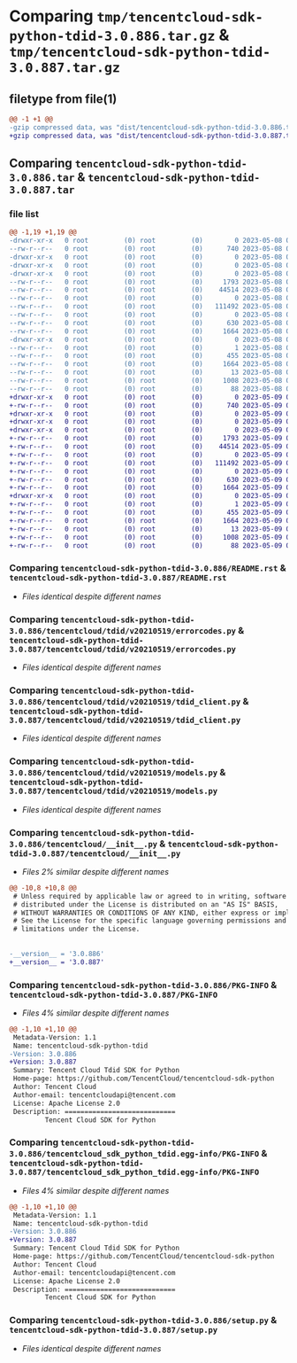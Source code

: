 # Comparing `tmp/tencentcloud-sdk-python-tdid-3.0.886.tar.gz` & `tmp/tencentcloud-sdk-python-tdid-3.0.887.tar.gz`

## filetype from file(1)

```diff
@@ -1 +1 @@
-gzip compressed data, was "dist/tencentcloud-sdk-python-tdid-3.0.886.tar", last modified: Mon May  8 04:08:11 2023, max compression
+gzip compressed data, was "dist/tencentcloud-sdk-python-tdid-3.0.887.tar", last modified: Tue May  9 03:21:27 2023, max compression
```

## Comparing `tencentcloud-sdk-python-tdid-3.0.886.tar` & `tencentcloud-sdk-python-tdid-3.0.887.tar`

### file list

```diff
@@ -1,19 +1,19 @@
-drwxr-xr-x   0 root         (0) root         (0)        0 2023-05-08 04:08:11.000000 tencentcloud-sdk-python-tdid-3.0.886/
--rw-r--r--   0 root         (0) root         (0)      740 2023-05-08 04:08:11.000000 tencentcloud-sdk-python-tdid-3.0.886/README.rst
-drwxr-xr-x   0 root         (0) root         (0)        0 2023-05-08 04:08:11.000000 tencentcloud-sdk-python-tdid-3.0.886/tencentcloud/
-drwxr-xr-x   0 root         (0) root         (0)        0 2023-05-08 04:08:11.000000 tencentcloud-sdk-python-tdid-3.0.886/tencentcloud/tdid/
-drwxr-xr-x   0 root         (0) root         (0)        0 2023-05-08 04:08:11.000000 tencentcloud-sdk-python-tdid-3.0.886/tencentcloud/tdid/v20210519/
--rw-r--r--   0 root         (0) root         (0)     1793 2023-05-08 04:08:11.000000 tencentcloud-sdk-python-tdid-3.0.886/tencentcloud/tdid/v20210519/errorcodes.py
--rw-r--r--   0 root         (0) root         (0)    44514 2023-05-08 04:08:11.000000 tencentcloud-sdk-python-tdid-3.0.886/tencentcloud/tdid/v20210519/tdid_client.py
--rw-r--r--   0 root         (0) root         (0)        0 2023-05-08 04:08:11.000000 tencentcloud-sdk-python-tdid-3.0.886/tencentcloud/tdid/v20210519/__init__.py
--rw-r--r--   0 root         (0) root         (0)   111492 2023-05-08 04:08:11.000000 tencentcloud-sdk-python-tdid-3.0.886/tencentcloud/tdid/v20210519/models.py
--rw-r--r--   0 root         (0) root         (0)        0 2023-05-08 04:08:11.000000 tencentcloud-sdk-python-tdid-3.0.886/tencentcloud/tdid/__init__.py
--rw-r--r--   0 root         (0) root         (0)      630 2023-05-08 04:08:11.000000 tencentcloud-sdk-python-tdid-3.0.886/tencentcloud/__init__.py
--rw-r--r--   0 root         (0) root         (0)     1664 2023-05-08 04:08:11.000000 tencentcloud-sdk-python-tdid-3.0.886/PKG-INFO
-drwxr-xr-x   0 root         (0) root         (0)        0 2023-05-08 04:08:11.000000 tencentcloud-sdk-python-tdid-3.0.886/tencentcloud_sdk_python_tdid.egg-info/
--rw-r--r--   0 root         (0) root         (0)        1 2023-05-08 04:08:11.000000 tencentcloud-sdk-python-tdid-3.0.886/tencentcloud_sdk_python_tdid.egg-info/dependency_links.txt
--rw-r--r--   0 root         (0) root         (0)      455 2023-05-08 04:08:11.000000 tencentcloud-sdk-python-tdid-3.0.886/tencentcloud_sdk_python_tdid.egg-info/SOURCES.txt
--rw-r--r--   0 root         (0) root         (0)     1664 2023-05-08 04:08:11.000000 tencentcloud-sdk-python-tdid-3.0.886/tencentcloud_sdk_python_tdid.egg-info/PKG-INFO
--rw-r--r--   0 root         (0) root         (0)       13 2023-05-08 04:08:11.000000 tencentcloud-sdk-python-tdid-3.0.886/tencentcloud_sdk_python_tdid.egg-info/top_level.txt
--rw-r--r--   0 root         (0) root         (0)     1008 2023-05-08 04:08:11.000000 tencentcloud-sdk-python-tdid-3.0.886/setup.py
--rw-r--r--   0 root         (0) root         (0)       88 2023-05-08 04:08:11.000000 tencentcloud-sdk-python-tdid-3.0.886/setup.cfg
+drwxr-xr-x   0 root         (0) root         (0)        0 2023-05-09 03:21:27.000000 tencentcloud-sdk-python-tdid-3.0.887/
+-rw-r--r--   0 root         (0) root         (0)      740 2023-05-09 03:21:27.000000 tencentcloud-sdk-python-tdid-3.0.887/README.rst
+drwxr-xr-x   0 root         (0) root         (0)        0 2023-05-09 03:21:27.000000 tencentcloud-sdk-python-tdid-3.0.887/tencentcloud/
+drwxr-xr-x   0 root         (0) root         (0)        0 2023-05-09 03:21:27.000000 tencentcloud-sdk-python-tdid-3.0.887/tencentcloud/tdid/
+drwxr-xr-x   0 root         (0) root         (0)        0 2023-05-09 03:21:27.000000 tencentcloud-sdk-python-tdid-3.0.887/tencentcloud/tdid/v20210519/
+-rw-r--r--   0 root         (0) root         (0)     1793 2023-05-09 03:21:27.000000 tencentcloud-sdk-python-tdid-3.0.887/tencentcloud/tdid/v20210519/errorcodes.py
+-rw-r--r--   0 root         (0) root         (0)    44514 2023-05-09 03:21:27.000000 tencentcloud-sdk-python-tdid-3.0.887/tencentcloud/tdid/v20210519/tdid_client.py
+-rw-r--r--   0 root         (0) root         (0)        0 2023-05-09 03:21:27.000000 tencentcloud-sdk-python-tdid-3.0.887/tencentcloud/tdid/v20210519/__init__.py
+-rw-r--r--   0 root         (0) root         (0)   111492 2023-05-09 03:21:27.000000 tencentcloud-sdk-python-tdid-3.0.887/tencentcloud/tdid/v20210519/models.py
+-rw-r--r--   0 root         (0) root         (0)        0 2023-05-09 03:21:27.000000 tencentcloud-sdk-python-tdid-3.0.887/tencentcloud/tdid/__init__.py
+-rw-r--r--   0 root         (0) root         (0)      630 2023-05-09 03:21:27.000000 tencentcloud-sdk-python-tdid-3.0.887/tencentcloud/__init__.py
+-rw-r--r--   0 root         (0) root         (0)     1664 2023-05-09 03:21:27.000000 tencentcloud-sdk-python-tdid-3.0.887/PKG-INFO
+drwxr-xr-x   0 root         (0) root         (0)        0 2023-05-09 03:21:27.000000 tencentcloud-sdk-python-tdid-3.0.887/tencentcloud_sdk_python_tdid.egg-info/
+-rw-r--r--   0 root         (0) root         (0)        1 2023-05-09 03:21:27.000000 tencentcloud-sdk-python-tdid-3.0.887/tencentcloud_sdk_python_tdid.egg-info/dependency_links.txt
+-rw-r--r--   0 root         (0) root         (0)      455 2023-05-09 03:21:27.000000 tencentcloud-sdk-python-tdid-3.0.887/tencentcloud_sdk_python_tdid.egg-info/SOURCES.txt
+-rw-r--r--   0 root         (0) root         (0)     1664 2023-05-09 03:21:27.000000 tencentcloud-sdk-python-tdid-3.0.887/tencentcloud_sdk_python_tdid.egg-info/PKG-INFO
+-rw-r--r--   0 root         (0) root         (0)       13 2023-05-09 03:21:27.000000 tencentcloud-sdk-python-tdid-3.0.887/tencentcloud_sdk_python_tdid.egg-info/top_level.txt
+-rw-r--r--   0 root         (0) root         (0)     1008 2023-05-09 03:21:27.000000 tencentcloud-sdk-python-tdid-3.0.887/setup.py
+-rw-r--r--   0 root         (0) root         (0)       88 2023-05-09 03:21:27.000000 tencentcloud-sdk-python-tdid-3.0.887/setup.cfg
```

### Comparing `tencentcloud-sdk-python-tdid-3.0.886/README.rst` & `tencentcloud-sdk-python-tdid-3.0.887/README.rst`

 * *Files identical despite different names*

### Comparing `tencentcloud-sdk-python-tdid-3.0.886/tencentcloud/tdid/v20210519/errorcodes.py` & `tencentcloud-sdk-python-tdid-3.0.887/tencentcloud/tdid/v20210519/errorcodes.py`

 * *Files identical despite different names*

### Comparing `tencentcloud-sdk-python-tdid-3.0.886/tencentcloud/tdid/v20210519/tdid_client.py` & `tencentcloud-sdk-python-tdid-3.0.887/tencentcloud/tdid/v20210519/tdid_client.py`

 * *Files identical despite different names*

### Comparing `tencentcloud-sdk-python-tdid-3.0.886/tencentcloud/tdid/v20210519/models.py` & `tencentcloud-sdk-python-tdid-3.0.887/tencentcloud/tdid/v20210519/models.py`

 * *Files identical despite different names*

### Comparing `tencentcloud-sdk-python-tdid-3.0.886/tencentcloud/__init__.py` & `tencentcloud-sdk-python-tdid-3.0.887/tencentcloud/__init__.py`

 * *Files 2% similar despite different names*

```diff
@@ -10,8 +10,8 @@
 # Unless required by applicable law or agreed to in writing, software
 # distributed under the License is distributed on an "AS IS" BASIS,
 # WITHOUT WARRANTIES OR CONDITIONS OF ANY KIND, either express or implied.
 # See the License for the specific language governing permissions and
 # limitations under the License.
 
 
-__version__ = '3.0.886'
+__version__ = '3.0.887'
```

### Comparing `tencentcloud-sdk-python-tdid-3.0.886/PKG-INFO` & `tencentcloud-sdk-python-tdid-3.0.887/PKG-INFO`

 * *Files 4% similar despite different names*

```diff
@@ -1,10 +1,10 @@
 Metadata-Version: 1.1
 Name: tencentcloud-sdk-python-tdid
-Version: 3.0.886
+Version: 3.0.887
 Summary: Tencent Cloud Tdid SDK for Python
 Home-page: https://github.com/TencentCloud/tencentcloud-sdk-python
 Author: Tencent Cloud
 Author-email: tencentcloudapi@tencent.com
 License: Apache License 2.0
 Description: ============================
         Tencent Cloud SDK for Python
```

### Comparing `tencentcloud-sdk-python-tdid-3.0.886/tencentcloud_sdk_python_tdid.egg-info/PKG-INFO` & `tencentcloud-sdk-python-tdid-3.0.887/tencentcloud_sdk_python_tdid.egg-info/PKG-INFO`

 * *Files 4% similar despite different names*

```diff
@@ -1,10 +1,10 @@
 Metadata-Version: 1.1
 Name: tencentcloud-sdk-python-tdid
-Version: 3.0.886
+Version: 3.0.887
 Summary: Tencent Cloud Tdid SDK for Python
 Home-page: https://github.com/TencentCloud/tencentcloud-sdk-python
 Author: Tencent Cloud
 Author-email: tencentcloudapi@tencent.com
 License: Apache License 2.0
 Description: ============================
         Tencent Cloud SDK for Python
```

### Comparing `tencentcloud-sdk-python-tdid-3.0.886/setup.py` & `tencentcloud-sdk-python-tdid-3.0.887/setup.py`

 * *Files identical despite different names*

